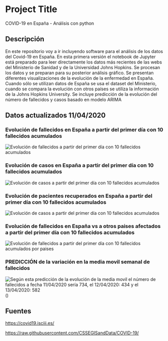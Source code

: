 # Project Title

COVID-19 en España - Análisis con python

## Descripción

En este repositorio voy a ir incluyendo software para el análisis de los datos del Covid-19 en España. En esta primera versión el notebook de Jupyter está preparado para leer directamente los datos más recientes de las webs del Ministerio de Sanidad y de la Universidad Johns Hopkins. Se procesan los datos y se preparan para su posterior análisis gráfico. Se presentan diferentes visualizaciones de la evolución de la enfermedad en España. Cuando sólo se utilizan datos de España se usa el dataset del Ministerio, cuando se compara la evolución con otros países se utiliza la información de la Johns Hopkins University. Se incluye predicción de la evolución del número de fallecidos y casos basado en modelo ARIMA

## Datos actualizados 11/04/2020


### Evolución de fallecidos en España a partir del primer día con 10 fallecidos acumulados
![Evolución de fallecidos a partir del primer día con 10 fallecidos acumulados](https://user-images.githubusercontent.com/62479222/79043216-42bfd800-7bfe-11ea-8ccd-ab69745a1c91.png)


### Evolución de casos en España a partir del primer día con 10 fallecidos acumulados

![Evolución de casos a partir del primer día con 10 fallecidos acumulados](https://user-images.githubusercontent.com/62479222/79043221-4ce1d680-7bfe-11ea-8f16-b8ae0628c88a.png)


### Evolución de pacientes recuperados en España a partir del primer día con 10 fallecidos acumulados

![Evolución de casos a partir del primer día con 10 fallecidos acumulados](https://user-images.githubusercontent.com/62479222/79043226-566b3e80-7bfe-11ea-8d82-ff9764282fc7.png)


### Evolución de fallecidos en España vs a otros paises afectados a partir del primer día con 10 fallecidos acumulados

![Evolución de fallecidos a partir del primer día con 10 fallecidos acumulados por paises](https://user-images.githubusercontent.com/62479222/79043229-608d3d00-7bfe-11ea-801d-085442a49e68.png)

### PREDICCIÓN de la variación en la media movil semanal de fallecidos
![Según esta predicción de la evolución de la media movil el número de fallecidos a fecha 11/04/2020 sería 734, el 12/04/2020: 434 y el 13/04/2020: 582
](https://user-images.githubusercontent.com/62479222/79043285-903c4500-7bfe-11ea-914f-0bc05c947a45.png)
()


## Fuentes

https://covid19.isciii.es/

https://raw.githubusercontent.com/CSSEGISandData/COVID-19/
